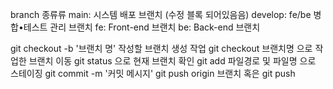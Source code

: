 branch 종류류
main: 시스템 배포 브랜치 (수정 블록 되어있음음)
develop: fe/be 병합•테스트 관리 브랜치
fe: Front-end 브랜치
be: Back-end 브랜치

git checkout -b '브랜치 명' 작성할 브랜치 생성
작업
git checkout 브랜치명 으로 작업한 브랜치 이동
git status 으로 현재 브랜치 확인
git add 파일경로 및 파일명 으로 스테이징
git commit -m '커밋 메시지'
git push origin 브랜치 혹은 git push
